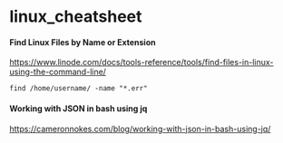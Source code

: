 # linux_cheatsheet

#### Find Linux Files by Name or Extension
https://www.linode.com/docs/tools-reference/tools/find-files-in-linux-using-the-command-line/
```
find /home/username/ -name "*.err"
```

#### Working with JSON in bash using jq
https://cameronnokes.com/blog/working-with-json-in-bash-using-jq/

